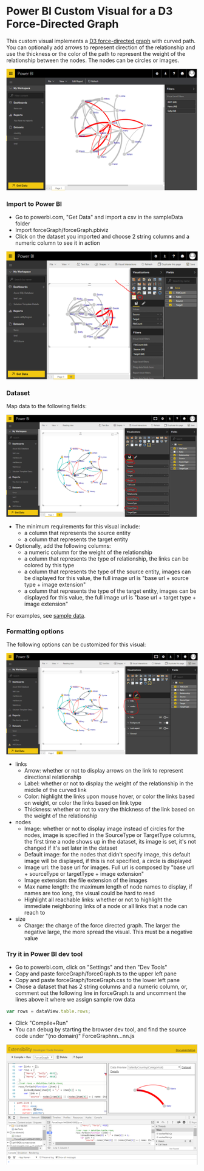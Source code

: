 # Power BI Custom Visual for a D3 Force-Directed Graph

This custom visual implements a [D3 force-directed graph](https://github.com/mbostock/d3/wiki/Force-Layout) with curved path.  You can optionally add arrows to represent direction of the relationship and use the thickness or the color of the path to represent the weight of the relationship between the nodes. The nodes can be circles or images. 

![Alt text](/PowerBIVisual/screenshots/powerbiForce.PNG?raw=true "Force diagram visual in Power BI") 

### Import to Power BI
* Go to powerbi.com, "Get Data" and import a csv in the sampleData folder
* Import forceGraph/forceGraph.pbiviz
* Click on the dataset you imported and choose 2 string columns and a numeric column to see it in action

![Alt text](/PowerBIVisual/screenshots/import2Powerbi.PNG?raw=true "Import the visual to Power BI") 

### Dataset 
Map data to the following fields:

![Alt text](/PowerBIVisual/screenshots/mapData.PNG?raw=true "Map data to fields") 

* The minimum requirements for this visual include:
  * a column that represents the source entity
  * a column that represents the target entity
* Optionally, add the following columns:
  * a numeric column for the weight of the relationship
  * a column that represents the type of relationship, the links can be colored by this type
  * a column that represents the type of the source entity, images can be displayed for this value, the full image url is "base url + source type + image extension"
  * a column that represents the type of the target entity, images can be displayed for this value, the full image url is "base url + target type + image extension"

For examples, see [sample data](/PowerBIVisual/sampleData). 

### Formatting options
The following options can be customized for this visual:

![Alt text](/PowerBIVisual/screenshots/formatOptions.PNG?raw=true "Formatting options") 

* links
  * Arrow: whether or not to display arrows on the link to represent directional relationship
  * Label: whether or not to display the weight of the relationship in the middle of the curved link
  * Color: highlight the links upon mouse hover, or color the links based on weight, or color the links based on link type
  * Thickness: whether or not to vary the thickness of the link based on the weight of the relationship
* nodes
  * Image: whether or not to display image instead of circles for the nodes, image is specified in the SourceType or TargetType columns, the first time a node shows up in the dataset, its image is set, it's not changed if it's set later in the dataset
  * Default image: for the nodes that didn't specify image, this default image will be displayed, if this is not specified, a circle is displayed
  * Image url: the base url for images. Full url is composed by "base url + sourceType or targetType + image extension"
  * Image extension: the file extension of the images
  * Max name length: the maximum length of node names to display, if names are too long, the visual could be hard to read
  * Highlight all reachable links: whether or not to highlight the immediate neighboring links of a node or all links that a node can reach to 
* size
  * Charge: the charge of the force directed graph. The larger the negative large, the more spread the visual. This must be a negative value

### Try it in Power BI dev tool

* Go to powerbi.com, click on "Settings" and then "Dev Tools"
* Copy and paste forceGraph/forceGraph.ts to the upper left pane
* Copy and paste forceGraph/forceGraph.css to the lower left pane
* Chose a dataset that has 2 string columns and a numeric column, or, comment out the following line in forceGraph.ts and uncomment the lines above it where we assign sample row data
```javascript
var rows = dataView.table.rows;
```
* Click "Compile+Run"
* You can debug by starting the browser dev tool, and find the source code under "(no domain)" ForceGraphnn...nn.js

![Alt text](/PowerBIVisual/screenshots/devtoolDebug.PNG?raw=true "Debug the visual in Dev Tool") 

